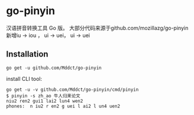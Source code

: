 go-pinyin
=========

汉语拼音转换工具 Go 版。 大部分代码来源于github.com/mozillazg/go-pinyin
新增iu -> iou ， ui -> uei， ui -> uei

Installation
------------

```
go get -u github.com/Mddct/go-pinyin
```

install CLI tool:

```
go get -u -v github.com/Mddct/go-pinyin/cmd/pinyin
$ pinyin -s zh_ao 牛人归来论文
niu2 ren2 gui1 lai2 lun4 wen2
phones:  n iu2 r en2 g uei l ai2 l un4 uen2
```

